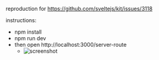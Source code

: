reproduction for https://github.com/sveltejs/kit/issues/3118

instructions:

 - npm install
 - npm run dev
 - then open http://localhost:3000/server-route
   - ![screenshot](https://user-images.githubusercontent.com/552629/148643158-5a285222-a7af-415a-8311-c2266322e70e.png) 


